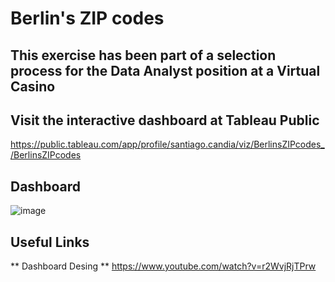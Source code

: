 # Berlin's ZIP codes

## This exercise has been part of a selection process for the Data Analyst position at a Virtual Casino

## Visit the interactive dashboard at Tableau Public 
https://public.tableau.com/app/profile/santiago.candia/viz/BerlinsZIPcodes_/BerlinsZIPcodes

## Dashboard
![image](https://github.com/santiagocandia/data-viz/assets/16913295/a3db4f7a-1d1e-42c2-9e32-f402cbaf7fb1)


## Useful Links
** Dashboard Desing **
https://www.youtube.com/watch?v=r2WvjRjTPrw


